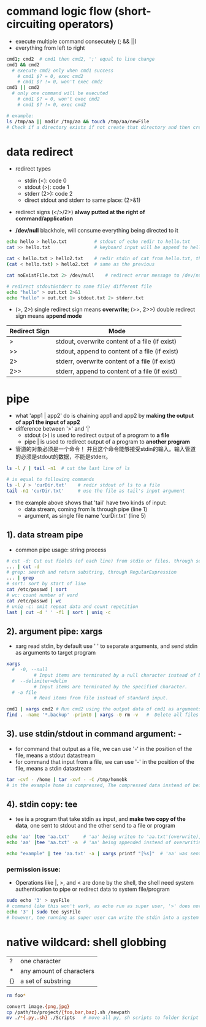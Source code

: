 
# command logic flow (short-circuiting operators)
- execute multiple command consecutely (;  &&   ||)
- everything from left to right
``` bash
cmd1; cmd2  # cmd1 then cmd2, ';' equal to line change
cmd1 && cmd2  
  # execute cmd2 only when cmd1 success
    # cmd1 $? = 0, exec cmd2
    # cmd1 $? != 0, won't exec cmd2
cmd1 || cmd2  
  # only one command will be executed
    # cmd1 $? = 0, won't exec cmd2
    # cmd1 $? != 0, exec cmd2

# example:
ls /tmp/aa || madir /tmp/aa && touch /tmp/aa/newFile    
# Check if a directory exists if not create that directory and then create a new file
```

# data redirect
- redirect types
  - stdin (<): code 0
  - stdout (>): code 1
  - stderr (2>): code 2
  - direct stdout and stderr to same place: (2>&1) 
- redirect signs (</>/2>) **alway putted at the right of command/application**

- **/dev/null** blackhole, will consume everything being directed to it
``` bash
echo hello > hello.txt          # stdout of echo redir to hello.txt
cat >> hello.txt                # keyboard input will be append to hello.txt, ctrl+D quit

cat < hello.txt > hello2.txt    # redir stdin of cat from hello.txt, then redir stdout of cat to hello2.txt
(cat < hello.txt) > hello2.txt  # same as the previous

cat noExistFile.txt 2> /dev/null    # redirect error message to /dev/null

# redirect stdout&stderr to same file/ different file
echo "hello" > out.txt 2>&1
echo "hello" > out.txt 1> stdout.txt 2> stderr.txt
```
- (>, 2>) single redirect sign means **overwrite**; (>>, 2>>) double redirect sign means **append mode**

|Redirect Sign| Mode|
|---|---|
|>|stdout, overwrite content of a file (if exist)|
|>>|stdout, append to content of a file (if exist)|
|2>|stderr, overwrite content of a file (if exist)|
|2>>|stderr, append to content of a file (if exist)|

# pipe
- what 'app1 | app2' do is chaining app1 and app2  by **making the output of app1 the input of app2**
- difference between '>' and '|'
  - stdout (>) is used to redirect output of a program to **a file**
  - pipe | is used to redirect output of a program to **another program**
- 管道的对象必须是一个命令！ 并且这个命令能够接受stdin的输入。输入管道的必须是stdout的数据，不能是stderr。
``` bash
ls -l / | tail -n1  # cut the last line of ls

# is equal to following commands
ls -l / > 'curDir.txt'    # redir stdout of ls to a file
tail -n1 'curDir.txt'     # use the file as tail's input argument

```
- the example above shows that 'tail' have two kinds of input:
  - data stream, coming from ls through pipe (line 1)
  - argument, as single file name 'curDir.txt' (line 5)
## 1). data stream pipe
- common pipe usage: string process
``` bash
# cut -d: Cut out fields (of each line) from stdin or files. through separator (-d)
... | cut -d
# grep: search and return substring, through RegularExpression
... | grep
# sort: sort by start of line
cat /etc/passwd | sort
# wc: count number of word
cat /etc/passwd | wc
# uniq -c: omit repeat data and count repetition
last | cut -d ' ' -f1 | sort | uniq -c
```
## 2). argument pipe: xargs
- xarg read stdin, by default use ' ' to separate arguments, and send stdin as arguments to target program
``` bash
xargs
  #  -0, --null
          # Input items are terminated by a null character instead of by whitespace
  #  --delimiter=delim
          # Input items are terminated by the specified character.
  # -a file
          # Read items from file instead of standard input.

cmd1 | xargs cmd2 # Run cmd2 using the output data of cmd1 as arguments
find . -name '*.backup' -print0 | xargs -0 rm -v   #  Delete all files with a .backup extension (-print0 uses a null character to split file names, and -0 uses it as delimiter):
```

## 3). use stdin/stdout in command argument: -
- for command that output as a file, we can use '-' in the position of the file, means a stdout datastream
- for command that input from a file, we can use '-' in the position of the file, means a stdin datastream

```bash
tar -cvf - /home | tar -xvf - -C /tmp/homebk
# in the example home is compressed, The compressed data instead of being written to a file, is rewired to the stdout '-'. then being pipe to another tar's stdin '-', where the data is decompressed. 
```
## 4). stdin copy: tee
- tee is a program that take stdin as input, and **make two copy of the data**, one sent to stdout and the other send to a file or program

``` bash
echo 'aa' |tee 'aa.txt'     # 'aa' being writen to 'aa.txt'(overwrite), also printed in screen
echo 'aa' |tee 'aa.txt' -a  # 'aa' being appended instead of overwriting

echo "example" | tee 'aa.txt' -a | xargs printf "[%s]"  # 'aa' was sent to 'aa.txt', and the stdout containing 'aa' was again piped as an argument to printf
```
###  permission issue:
- Operations like |, >, and < are done by the shell, the shell need system authentication to pipe or redirect data to system file/program
``` bash
sudo echo '3' > sysFile   
# command like this won't work, as echo run as super user, '>' does not have permission
echo '3' | sudo tee sysFile 
# however, tee running as super user can write the stdin into a system file

```

# native wildcard: shell globbing
|||
|--|--|
|?|one character|
|*|any amount of characters|
|{}|a set of substring|

``` bash
rm foo*

convert image.{png,jpg}
cp /path/to/project/{foo,bar,baz}.sh /newpath
mv ./*{.py,.sh} ./Scripts   # move all py, sh scripts to folder Script
```

